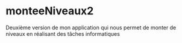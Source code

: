 # monteeNiveaux2
Deuxième version de mon application qui nous permet de monter de niveaux en réalisant des tâches informatiques

